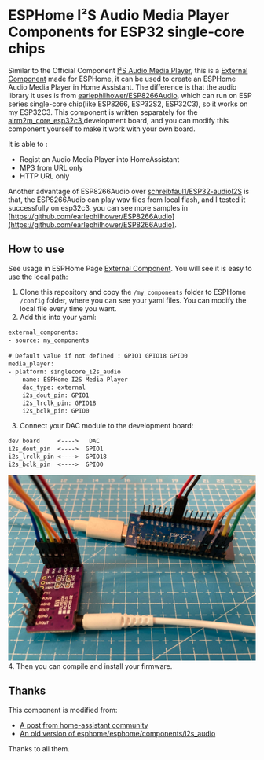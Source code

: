 # ESPHome I²S Audio Media Player Components for ESP32 single-core chips
Similar to the Official Component  [I²S Audio Media Player](https://esphome.io/components/media_player/i2s_audio), this is a [External Component](https://esphome.io/components/external_components.html) made for ESPHome, it can be used to create an ESPHome Audio Media Player in Home Assistant.
The difference is that the audio library it uses is from [earlephilhower/ESP8266Audio](https://github.com/earlephilhower/ESP8266Audio), which can run on ESP series single-core chip(like ESP8266, ESP32S2, ESP32C3), so it works on my ESP32C3. 
This component is written separately for the [airm2m_core_esp32c3 ](https://wiki.luatos.com/chips/esp32c3) development board, and you can modify this component yourself to make it work with your own board.

  It is able to :
- Regist an Audio Media Player into HomeAssistant
- MP3 from URL only
- HTTP URL only

Another advantage of  ESP8266Audio over [schreibfaul1/ESP32-audioI2S](https://github.com/schreibfaul1/ESP32-audioI2S) is that, the ESP8266Audio can play wav files from local flash, and I tested it successfully on esp32c3, you can see more samples in [https://github.com/earlephilhower/ESP8266Audio](https://github.com/earlephilhower/ESP8266Audio).

## How to use 
See usage in ESPHome Page [External Component](https://esphome.io/components/external_components.html).
You will see it is easy to use the local path:
1. Clone this repository and copy the `/my_components` folder  to ESPHome ` /config` folder, where you can see your yaml files.
You can modify the local file every time you want.
2. Add this into your yaml:
```
external_components:
- source: my_components

# Default value if not defined : GPIO1 GPIO18 GPIO0
media_player:
- platform: singlecore_i2s_audio
    name: ESPHome I2S Media Player
    dac_type: external
    i2s_dout_pin: GPIO1
    i2s_lrclk_pin: GPIO18
    i2s_bclk_pin: GPIO0
```
3. Connect your DAC module to the development board:
```
dev board     <---->   DAC
i2s_dout_pin  <---->  GPIO1
i2s_lrclk_pin <---->  GPIO18
i2s_bclk_pin  <---->  GPIO0
```
![Image](./my_components/IMG_3205.jpeg)
4. Then you can compile and install your firmware.
## Thanks 
This component is modified from:
 - [A post from home-assistant community](https://community.home-assistant.io/t/turn-an-esp8266-wemosd1mini-into-an-audio-notifier-for-home-assistant-play-mp3-tts-rttl/211499/122) 
 - [ An old version of esphome/esphome/components/i2s_audio](https://github.com/esphome/esphome/tree/jesserockz-2023-121/esphome/components/i2s_audio)

Thanks to all them.
